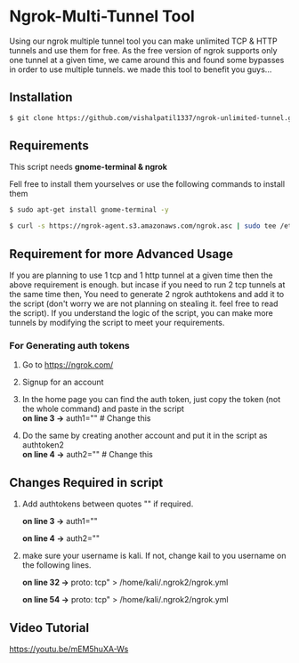 # Ngrok-Multi-Tunnel Tool 
Using our ngrok multiple tunnel tool you can make unlimited TCP & HTTP tunnels and use them for free. As the free version of ngrok supports only one tunnel at a given time, we came around this and found some bypasses in order to use multiple tunnels. we made this tool to benefit you guys...


## Installation

``` bash
$ git clone https://github.com/vishalpatil1337/ngrok-unlimited-tunnel.git
```

## Requirements

This script needs **gnome-terminal & ngrok**

Fell free to install them yourselves or use the following commands to install them

``` bash
$ sudo apt-get install gnome-terminal -y

$ curl -s https://ngrok-agent.s3.amazonaws.com/ngrok.asc | sudo tee /etc/apt/trusted.gpg.d/ngrok.asc >/dev/null && echo "deb https://ngrok-agent.s3.amazonaws.com buster main" | sudo tee /etc/apt/sources.list.d/ngrok.list && sudo apt update && sudo apt install ngrok
```

## Requirement for more Advanced Usage

If you are planning to use 1 tcp and 1 http tunnel at a given time then the above requirement is enough. but incase if you need to run 2 tcp tunnels at the same time then,
You need to generate 2 ngrok authtokens and add it to the script (don't worry we are not planning on stealing it. feel free to read the script). If you understand the logic of the script, you can make more tunnels by modifying the script to meet your requirements.

### For Generating auth tokens

1) Go to https://ngrok.com/

2) Signup for an account

3) In the home page you can find the auth token, just copy the token (not the whole command) and paste in the script  
   **on line 3 ->**   auth1="<your token>"    # Change this

4) Do the same by creating another account and put it in the script as authtoken2  
   **on line 4 ->**   auth2="<your token>"    # Change this



## Changes Required in script 

1) Add authtokens between quotes "" if required.

   **on line 3 ->**   auth1="<your token>"    

   **on line 4 ->**   auth2="<your token>"    
  
  
2) make sure your username is kali. If not, change kail to you username on the following lines.
  
   **on line 32 ->**   proto: tcp"  > /home/kali/.ngrok2/ngrok.yml               
  
   **on line 54 ->**   proto: tcp"  > /home/kali/.ngrok2/ngrok.yml               


  
## Video Tutorial

https://youtu.be/mEM5huXA-Ws
